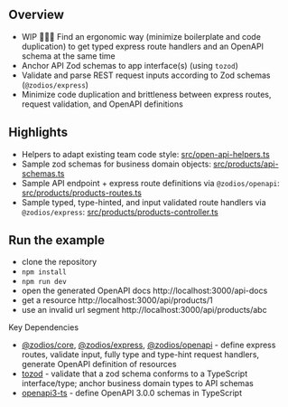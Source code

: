 ## Overview

- WIP 🚧👷‍♂️ Find an ergonomic way (minimize boilerplate and code duplication) to get typed express route handlers and an OpenAPI schema at the same time
- Anchor API Zod schemas to app interface(s) (using `tozod`)
- Validate and parse REST request inputs according to Zod schemas (`@zodios/express`)
- Minimize code duplication and brittleness between express routes, request validation, and OpenAPI definitions

## Highlights

- Helpers to adapt existing team code style: [src/open-api-helpers.ts](src/zodios-helpers.ts)
- Sample zod schemas for business domain objects: [src/products/api-schemas.ts](src/products/api-schemas.ts)
- Sample API endpoint + express route definitions via `@zodios/openapi`: [src/products/products-routes.ts](src/products/products-routes.ts)
- Sample typed, type-hinted, and input validated route handlers via `@zodios/express`: [src/products/products-controller.ts](src/products/products-controller.ts)


## Run the example

- clone the repository
- `npm install`
- `npm run dev`
- open the generated OpenAPI docs http://localhost:3000/api-docs
- get a resource http://localhost:3000/api/products/1
- use an invalid url segment http://localhost:3000/api/products/abc

Key Dependencies

- [@zodios/core](http://www.npmjs.com/package/@zodios/core), [@zodios/express](http://www.npmjs.com/package/@zodios/express), [@zodios/openapi](http://www.npmjs.com/package/@zodios/openapi) - define express routes, validate input, fully type and type-hint request handlers, generate OpenAPI definition of resources
- [tozod](https://www.npmjs.com/package/tozod) - validate that a zod schema conforms to a TypeScript interface/type; anchor business domain types to API schemas  
- [openapi3-ts](https://www.npmjs.com/package/openapi3-ts) - define OpenAPI 3.0.0 schemas in TypeScript
